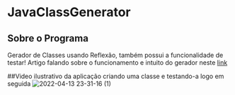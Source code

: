 # JavaClassGenerator
## Sobre o Programa
Gerador de Classes usando Reflexão, também possui a funcionalidade de testar!
Artigo falando sobre o funcionamento e intuito do gerador neste [link](https://docs.google.com/document/d/1fChqqAlTJrWhbflbsgYpygTLjlq3QZoW/edit?usp=sharing&ouid=100871132416783853967&rtpof=true&sd=true)

##Video ilustrativo da aplicação criando uma classe e testando-a logo em seguida
![2022-04-13 23-31-16 (1)](https://user-images.githubusercontent.com/60969091/163304052-806ad933-00fe-4d0b-9ed6-621f8cc5aea2.gif)
